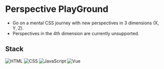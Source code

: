 # Perspective PlayGround

* Go on a mental CSS journey with new perspectives in 3 dimensions (X, Y, Z).
* Perspectives in the 4th dimension are currently unsupported.

## Stack
![HTML](https://img.shields.io/badge/-HTML-E34F26?style=flat-square&logo=html5&logoColor=white)
![CSS](https://img.shields.io/badge/-CSS-1572B6?style=flat-square&logo=css3)
![JavaScript](https://img.shields.io/badge/-JavaScript-F7DF1E?style=flat-square&logo=javascript&logoColor=black)
![Vue](https://img.shields.io/badge/-Vue-4FC08D?style=flat-square&logo=vue.js&logoColor=white)
